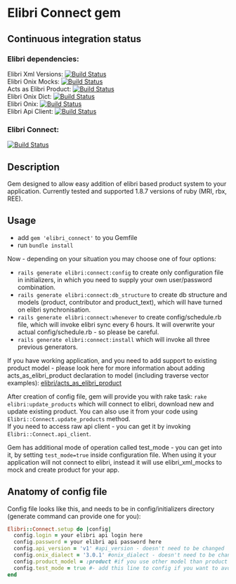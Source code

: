 # Elibri Connect gem #

## Continuous integration status ##
### Elibri dependencies:  ###
Elibri Xml Versions: [![Build Status](https://secure.travis-ci.org/elibri/elibri_xml_versions.png?branch=master)](http://travis-ci.org/elibri/elibri_xml_versions)  
Elibri Onix Mocks: [![Build Status](https://secure.travis-ci.org/elibri/elibri_onix_mocks.png?branch=master)](http://travis-ci.org/elibri/elibri_onix_mocks)  
Acts as Elibri Product: [![Build Status](https://secure.travis-ci.org/elibri/acts_as_elibri_product.png?branch=master)](http://travis-ci.org/elibri/acts_as_elibri_product)  
Elibri Onix Dict: [![Build Status](https://secure.travis-ci.org/elibri/elibri_onix_dict.png?branch=master)](http://travis-ci.org/elibri/elibri_onix_dict)  
Elibri Onix: [![Build Status](https://secure.travis-ci.org/elibri/elibri_onix.png?branch=master)](http://travis-ci.org/elibri/elibri_onix)  
Elibri Api Client: [![Build Status](https://secure.travis-ci.org/elibri/elibri_api_client.png?branch=master)](http://travis-ci.org/elibri/elibri_api_client)  


### Elibri Connect: ###
[![Build Status](https://secure.travis-ci.org/elibri/elibri_connect.png?branch=master)](http://travis-ci.org/elibri/elibri_connect)


## Description ##

Gem designed to allow easy addition of elibri based product system to your application.
Currently tested and supported 1.8.7 versions of ruby (MRI, rbx, REE).

## Usage ##

* add `gem 'elibri_connect'` to you Gemfile  
* run `bundle install`  

Now - depending on your situation you may choose one of four options:  

* `rails generate elibri:connect:config` to create only configuration file in initializers, in which you need to supply your own user/password combination.  
* `rails generate elibri:connect:db_structure` to create db structure and models (product, contributor and product_text), which will have turned on elibri synchronisation.  
* `rails generate elibri:connect:whenever` to create config/schedule.rb file, which will invoke elibri sync every 6 hours. It will overwrite your actual config/schedule.rb - so please be careful.  
* `rails generate elibri:connect:install` which will invoke all three previous generators.  

If you have working application, and you need to add support to existing product model - please look here for more information about adding acts_as_elibri_product declaration to model (including traverse vector examples): [elibri/acts_as_elibri_product](https://github.com/elibri/acts_as_elibri_product)

After creation of config file, gem will provide you with rake task: `rake elibri:update_products` which will connect to elibri, download new and update existing product. You can also use it from your code using `Elibri::Connect.update_products` method.  
If you need to access raw api client - you can get it by invoking `Elibri::Connect.api_client`.  

Gem has additional mode of operation called test_mode - you can get into it, by setting `test_mode=true` inside configuration file. When using it your application will not connect to elibri, instead it will use elibri_xml_mocks to mock and create product for your app.

## Anatomy of config file ##

Config file looks like this, and needs to be in config/initializers directory (generate command can provide one for you):  

```ruby
Elibri::Connect.setup do |config|
  config.login = your elibri api login here
  config.password = your elibri api password here
  config.api_version = 'v1' #api_version - doesn't need to be changed
  config.onix_dialect = '3.0.1' #onix_dialect - doesn't need to be changed
  config.product_model = :product #if you use other model than product - you need to set different name here
  config.test_mode = true #- add this line to config if you want to avoid connecting to elibri and use mocked data
end
```
